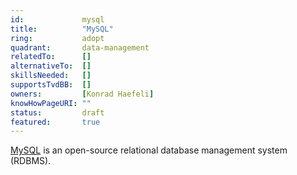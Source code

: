```yaml
---
id:				mysql
title:      	"MySQL"
ring:       	adopt
quadrant:   	data-management
relatedTo:		[]
alternativeTo:	[]
skillsNeeded:	[]
supportsTvdBB:	[]
owners:         [Konrad Haefeli] 
knowHowPageURI:	"" 
status:			draft
featured:       true
---
```


[MySQL](https://www.mysql.com/) is an open-source relational database management system (RDBMS).